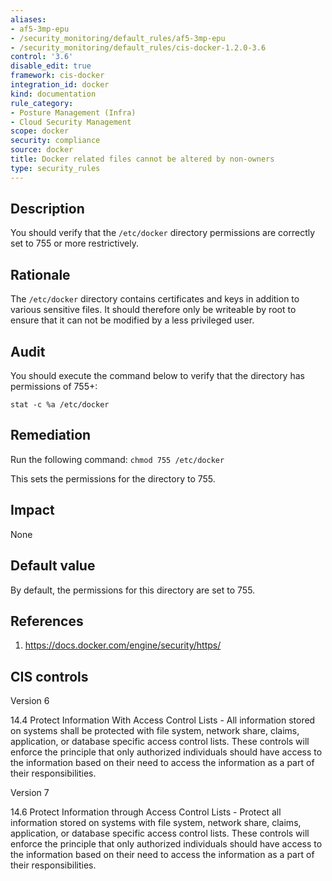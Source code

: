```yaml
---
aliases:
- af5-3mp-epu
- /security_monitoring/default_rules/af5-3mp-epu
- /security_monitoring/default_rules/cis-docker-1.2.0-3.6
control: '3.6'
disable_edit: true
framework: cis-docker
integration_id: docker
kind: documentation
rule_category:
- Posture Management (Infra)
- Cloud Security Management
scope: docker
security: compliance
source: docker
title: Docker related files cannot be altered by non-owners
type: security_rules
---
```


## Description

You should verify that the `/etc/docker` directory permissions are correctly set to 755 or more restrictively.

## Rationale

The `/etc/docker` directory contains certificates and keys in addition to various sensitive files. It should therefore only be writeable by root to ensure that it can not be modified by a less privileged user.

## Audit

You should execute the command below to verify that the directory has permissions of 755+: 

```
stat -c %a /etc/docker
```

## Remediation

Run the following command: `chmod 755 /etc/docker`

This sets the permissions for the directory to 755.

## Impact

None

## Default value

By default, the permissions for this directory are set to 755.

## References

1. https://docs.docker.com/engine/security/https/

## CIS controls

Version 6

14.4 Protect Information With Access Control Lists - All information stored on systems shall be protected with file system, network share, claims, application, or database specific access control lists. These controls will enforce the principle that only authorized individuals should have access to the information based on their need to access the information as a part of their responsibilities.

Version 7

14.6 Protect Information through Access Control Lists - Protect all information stored on systems with file system, network share, claims, application, or database specific access control lists. These controls will enforce the principle that only authorized individuals should have access to the information based on their need to access the information as a part of their responsibilities.
